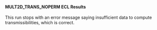 #### MULT2D_TRANS_NOPERM ECL Results

This run stops with an error message saying insufficient data to compute
transmissibilities, which is correct.
